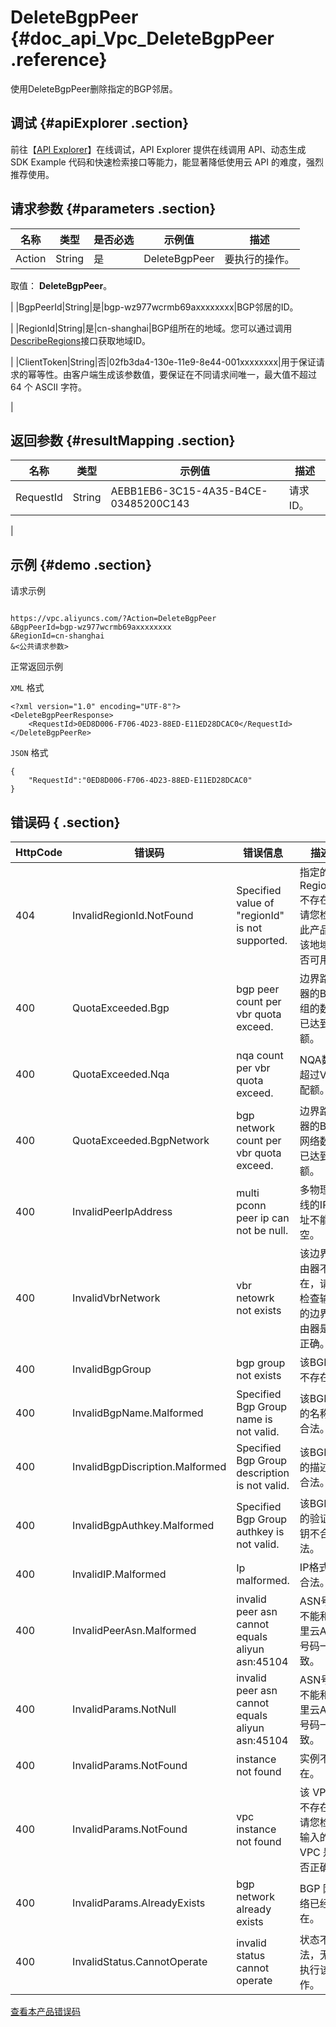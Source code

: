 # DeleteBgpPeer {#doc_api_Vpc_DeleteBgpPeer .reference}

使用DeleteBgpPeer删除指定的BGP邻居。

## 调试 {#apiExplorer .section}

前往【[API Explorer](https://api.aliyun.com/#product=Vpc&api=DeleteBgpPeer)】在线调试，API Explorer 提供在线调用 API、动态生成 SDK Example 代码和快速检索接口等能力，能显著降低使用云 API 的难度，强烈推荐使用。

## 请求参数 {#parameters .section}

|名称|类型|是否必选|示例值|描述|
|--|--|----|---|--|
|Action|String|是|DeleteBgpPeer|要执行的操作。

 取值： **DeleteBgpPeer**。

 |
|BgpPeerId|String|是|bgp-wz977wcrmb69axxxxxxxx|BGP邻居的ID。

 |
|RegionId|String|是|cn-shanghai|BGP组所在的地域。您可以通过调用[DescribeRegions](~~36063~~)接口获取地域ID。

 |
|ClientToken|String|否|02fb3da4-130e-11e9-8e44-001xxxxxxxx|用于保证请求的幂等性。由客户端生成该参数值，要保证在不同请求间唯一，最大值不超过 64 个 ASCII 字符。 

 |

## 返回参数 {#resultMapping .section}

|名称|类型|示例值|描述|
|--|--|---|--|
|RequestId|String|AEBB1EB6-3C15-4A35-B4CE-03485200C143|请求ID。

 |

## 示例 {#demo .section}

请求示例

``` {#request_demo}

https://vpc.aliyuncs.com/?Action=DeleteBgpPeer
&BgpPeerId=bgp-wz977wcrmb69axxxxxxxx
&RegionId=cn-shanghai
&<公共请求参数>

```

正常返回示例

`XML` 格式

``` {#xml_return_success_demo}
<?xml version="1.0" encoding="UTF-8"?>
<DeleteBgpPeerResponse>
    <RequestId>0ED8D006-F706-4D23-88ED-E11ED28DCAC0</RequestId>
</DeleteBgpPeerRe>
```

`JSON` 格式

``` {#json_return_success_demo}
{
	"RequestId":"0ED8D006-F706-4D23-88ED-E11ED28DCAC0"
}
```

## 错误码 { .section}

|HttpCode|错误码|错误信息|描述|
|--------|---|----|--|
|404|InvalidRegionId.NotFound|Specified value of "regionId" is not supported.|指定的 RegionId 不存在，请您检查此产品在该地域是否可用。|
|400|QuotaExceeded.Bgp|bgp peer count per vbr quota exceed.|边界路由器的BGP组的数量已达到配额。|
|400|QuotaExceeded.Nqa|nqa count per vbr quota exceed.|NQA数超过VBR配额。|
|400|QuotaExceeded.BgpNetwork|bgp network count per vbr quota exceed.|边界路由器的BGP网络数量已达到配额。|
|400|InvalidPeerIpAddress|multi pconn peer ip can not be null.|多物理专线的IP地址不能为空。|
|400|InvalidVbrNetwork|vbr netowrk not exists|该边界路由器不存在，请您检查输入的边界路由器是否正确。|
|400|InvalidBgpGroup|bgp group not exists|该BGP组不存在。|
|400|InvalidBgpName.Malformed|Specified Bgp Group name is not valid.|该BGP组的名称不合法。|
|400|InvalidBgpDiscription.Malformed|Specified Bgp Group description is not valid.|该BGP组的描述不合法。|
|400|InvalidBgpAuthkey.Malformed|Specified Bgp Group authkey is not valid.|该BGP组的验证密钥不合法。|
|400|InvalidIP.Malformed|Ip malformed.|IP格式不合法。|
|400|InvalidPeerAsn.Malformed|invalid peer asn cannot equals aliyun asn:45104|ASN号码不能和阿里云ASN号码一致。|
|400|InvalidParams.NotNull|invalid peer asn cannot equals aliyun asn:45104|ASN号码不能和阿里云ASN号码一致。|
|400|InvalidParams.NotFound|instance not found|实例不存在。|
|400|InvalidParams.NotFound|vpc instance not found|该 VPC 不存在，请您检查输入的 VPC 是否正确。|
|400|InvalidParams.AlreadyExists|bgp network already exists|BGP 网络已经存在。|
|400|InvalidStatus.CannotOperate|invalid status cannot operate|状态不合法，无法执行该操作。|

[查看本产品错误码](https://error-center.aliyun.com/status/product/Vpc)

